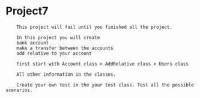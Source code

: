 # Project7
        This project will fail until you finished all the project.

        In this project you will create
        bank account
        make a transfer between the accounts
        add relative to your account

        First start with Account class > AddRelative class > Users class

        All other information in the classes.

        Create your own test in the your test class. Test all the possible scenarios.
